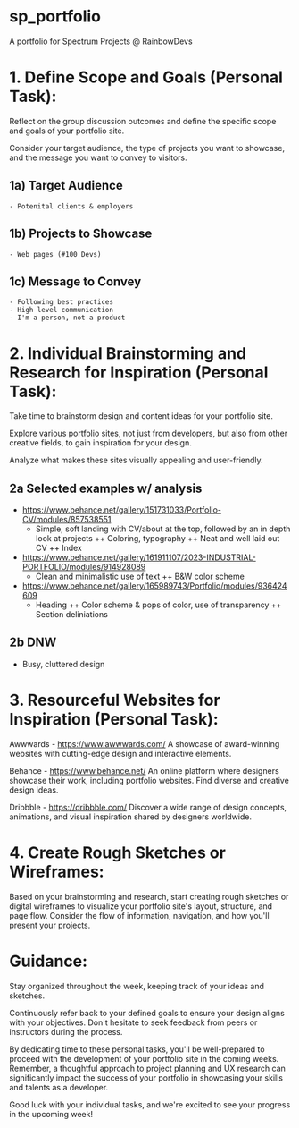# sp_portfolio

A portfolio for Spectrum Projects @ RainbowDevs

# 1. Define Scope and Goals (Personal Task):

Reflect on the group discussion outcomes and define the specific scope and goals of your portfolio site.

Consider your target audience, the type of projects you want to showcase, and the message you want to convey to visitors.

## 1a) Target Audience

    - Potenital clients & employers

## 1b) Projects to Showcase

    - Web pages (#100 Devs)

## 1c) Message to Convey

    - Following best practices
    - High level communication
    - I'm a person, not a product

# 2. Individual Brainstorming and Research for Inspiration (Personal Task):

Take time to brainstorm design and content ideas for your portfolio site.

Explore various portfolio sites, not just from developers, but also from other creative fields, to gain inspiration for your design.

Analyze what makes these sites visually appealing and user-friendly.

## 2a Selected examples w/ analysis

- https://www.behance.net/gallery/151731033/Portfolio-CV/modules/857538551
  - Simple, soft landing with CV/about at the top, followed by an in depth look at projects
    ++ Coloring, typography
    ++ Neat and well laid out CV
    ++ Index
- https://www.behance.net/gallery/161911107/2023-INDUSTRIAL-PORTFOLIO/modules/914928089
  - Clean and minimalistic use of text
    ++ B&W color scheme
- https://www.behance.net/gallery/165989743/Portfolio/modules/936424609
  - Heading
    ++ Color scheme & pops of color, use of transparency
    ++ Section deliniations

## 2b DNW

- Busy, cluttered design

# 3. Resourceful Websites for Inspiration (Personal Task):

Awwwards - https://www.awwwards.com/
A showcase of award-winning websites with cutting-edge design and interactive elements.

Behance - https://www.behance.net/
An online platform where designers showcase their work, including portfolio websites. Find diverse and creative design ideas.

Dribbble - https://dribbble.com/
Discover a wide range of design concepts, animations, and visual inspiration shared by designers worldwide.

# 4. Create Rough Sketches or Wireframes:

Based on your brainstorming and research, start creating rough sketches or digital wireframes to visualize your portfolio site's layout, structure, and page flow.
Consider the flow of information, navigation, and how you'll present your projects.

# Guidance:

Stay organized throughout the week, keeping track of your ideas and sketches.

Continuously refer back to your defined goals to ensure your design aligns with your objectives.
Don't hesitate to seek feedback from peers or instructors during the process.

By dedicating time to these personal tasks, you'll be well-prepared to proceed with the development of your portfolio site in the coming weeks. Remember, a thoughtful approach to project planning and UX research can significantly impact the success of your portfolio in showcasing your skills and talents as a developer.

Good luck with your individual tasks, and we're excited to see your progress in the upcoming week!

